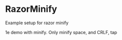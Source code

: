 # RazorMinify
Example setup for razor minify 

1e demo with minify. Only minify space, and CRLF, tap
